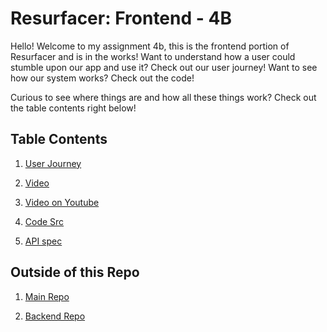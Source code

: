 # Resurfacer: Frontend - 4B

Hello! Welcome to my assignment 4b, this is the frontend portion of Resurfacer and is in the works! Want to understand how a user could stumble upon our app and use it? Check out our user journey! Want to see how our system works? Check out the code!

Curious to see where things are and how all these things work? Check out the table contents right below!

## Table Contents
1. [User Journey](userjourney.md)

2. [Video](ResurfacerFrontendWalkthroughCheckin.mkv)

3. [Video on Youtube](https://youtu.be/rBW69lwbFxo)

4. [Code Src](src/)

5. [API spec](api-spec.md)
## Outside of this Repo

1. [Main Repo](https://github.com/notyahir/61040-portfolio)

2. [Backend Repo](https://github.com/notyahir/resurfacer_4a)


